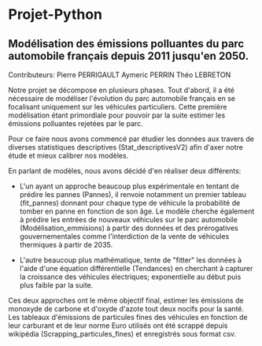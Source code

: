 # Projet-Python

## Modélisation des émissions polluantes du parc automobile français depuis 2011 jusqu'en 2050.

Contributeurs:
Pierre PERRIGAULT
Aymeric PERRIN
Théo LEBRETON

Notre projet se décompose en plusieurs phases. Tout d'abord, il a été nécessaire de modéliser l'évolution du parc automobile français en se focalisant uniquement sur les véhicules particuliers. Cette première modélisation étant primordiale pour pouvoir par la suite estimer les émissions polluantes rejetées par le parc.

Pour ce faire nous avons commencé par étudier les données aux travers de diverses statistiques descriptives (Stat_descriptivesV2) afin d'axer notre étude et mieux calibrer nos modèles. 

En parlant de modèles, nous avons décidé d'en réaliser deux différents:
- L'un ayant un approche beaucoup plus expérimentale en tentant de prédire les pannes (Pannes), il renvoie notamment un premier tableau (fit_pannes) donnant pour chaque type de véhicule la probabilité de tomber en panne en fonction de son âge. Le modèle cherche également à prédire les entrées de nouveaux véhicules sur le parc automobile (Modélisation_emmisions) à partir des données et des prérogatives gouvernementales comme l'interdiction de la vente de véhicules thermiques à partir de 2035.
  
- L'autre beaucoup plus mathématique, tente de "fitter" les données à l'aide d'une équation différentielle (Tendances) en cherchant à capturer la croissance des véhicules électriques; exponentielle au début puis plus faible par la suite.
  
Ces deux approches ont le même objectif final, estimer les émissions de monoxyde de carbone et d'oxyde d'azote tout deux nocifs pour la santé. Les tableaux d'émissions de particules fines des véhicules en fonction de leur carburant et de leur norme Euro utilisés ont été scrappé depuis wikipédia (Scrapping_particules_fines) et enregistrés sous format csv.